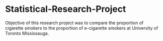 # Statistical-Research-Project
Objective of this research project was to compare the proportion of cigarette smokers to the proportion of e-cigarette smokers at University of Toronto Mississauga.
